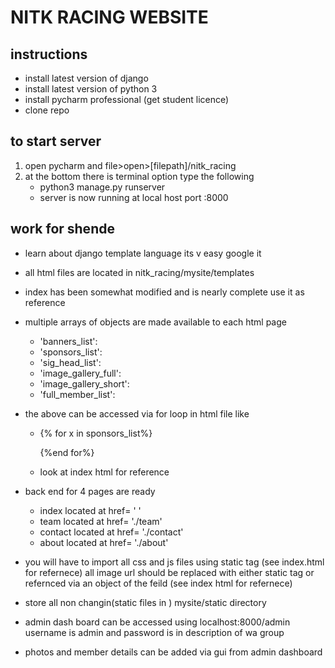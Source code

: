 # NITK RACING WEBSITE

## instructions
* install latest version of django
* install latest version of python 3
* install pycharm professional (get student licence)
* clone repo

## to start server
1. open pycharm and file>open>[filepath]/nitk_racing
2. at the bottom there is terminal option type the following
    * python3 manage.py runserver
    * server is now running at local host port :8000

## work for shende
* learn about django template language its v easy google it
* all html files are located in nitk_racing/mysite/templates
* index has been somewhat modified and is nearly complete
    use it as reference
* multiple arrays of objects are made available to each html page
    * 'banners_list':
    * 'sponsors_list': 
    * 'sig_head_list': 
    * 'image_gallery_full':
    * 'image_gallery_short':
    * 'full_member_list': 
* the above can be accessed via for loop in html file like
    * {% for x in sponsors_list%}
        
        {%end for%}    
    * look at index html for reference
* back end for 4 pages are ready
    * index located at href= '  '
    * team located at href= './team'
    * contact located at href= './contact'
    * about located at href= './about'
* you will have to import all css and js files using static tag
(see index.html for refernece) all image url should be replaced with either static tag or 
refernced via an object of the feild (see index html for refernece)
* store all non changin(static files in ) mysite/static directory

* admin dash board can be accessed using localhost:8000/admin
    username is admin and password is in description of wa group
* photos and member details can be added via gui from admin dashboard
 